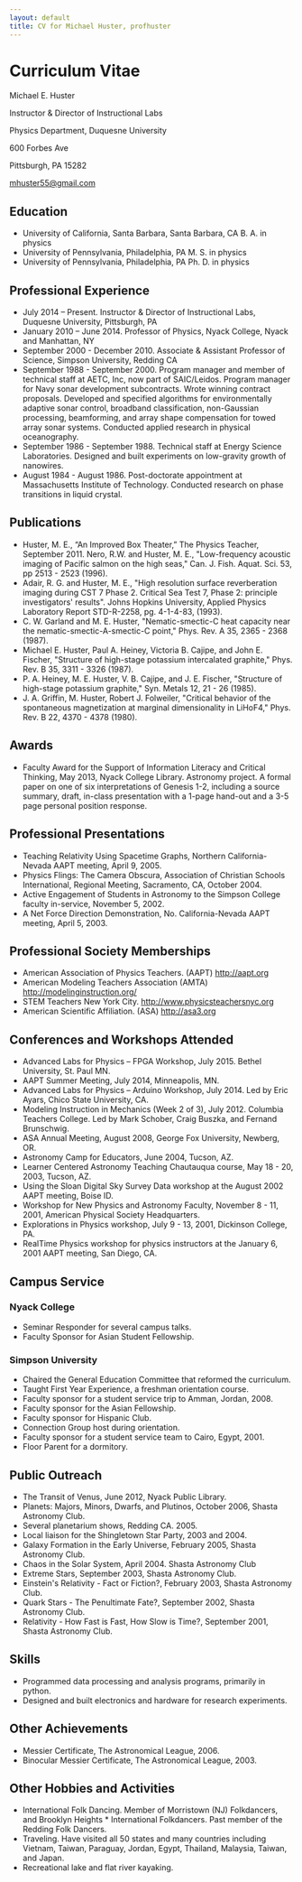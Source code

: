```yaml
---
layout: default
title: CV for Michael Huster, profhuster
---
```

# Curriculum Vitae
Michael E. Huster


Instructor & Director of Instructional Labs


Physics Department, Duquesne University 


600 Forbes Ave


Pittsburgh, PA 15282


mhuster55@gmail.com


## Education
* University of California, Santa Barbara, Santa Barbara, CA	B. A. in physics
* University of Pennsylvania, Philadelphia, PA			M. S. in physics
* University of Pennsylvania, Philadelphia, PA			Ph. D. in physics

## Professional Experience
* July 2014 – Present.
Instructor & Director of Instructional Labs, Duquesne University, Pittsburgh, PA
* January 2010 – June 2014. 
Professor of Physics, Nyack College, Nyack and Manhattan, NY
* September 2000 - December 2010. 
Associate  & Assistant Professor of Science, Simpson University, Redding CA 
* September 1988 - September 2000. 
Program manager and member of technical staff at AETC, Inc, now part of SAIC/Leidos. Program manager for Navy sonar development subcontracts. Wrote winning contract proposals.
Developed and specified algorithms for environmentally adaptive sonar control, broadband classification, non-Gaussian processing, beamforming, and array shape compensation for towed array sonar systems. 
Conducted applied research in physical oceanography. 
* September 1986 - September 1988. 
Technical staff at Energy Science Laboratories. Designed and built experiments on low-gravity growth of nanowires. 
* August 1984 - August 1986. 
Post-doctorate appointment at Massachusetts Institute of Technology. Conducted research on phase transitions in liquid crystal. 

## Publications
* Huster, M. E., “An Improved Box Theater,” The Physics Teacher, September 2011.
Nero, R.W. and Huster, M. E., "Low-frequency acoustic imaging of Pacific salmon on the high seas," Can. J. Fish. Aquat. Sci. 53, pp 2513 - 2523 (1996). 
* Adair, R. G. and Huster, M. E., "High resolution surface reverberation imaging during CST 7 Phase 2. Critical Sea Test 7, Phase 2: principle investigators' results". Johns Hopkins University, Applied Physics Laboratory Report STD-R-2258, pg. 4-1-4-83, (1993). 
* C. W. Garland and M. E. Huster, "Nematic-smectic-C heat capacity near the nematic-smectic-A-smectic-C point," Phys. Rev. A 35, 2365 - 2368 (1987). 
* Michael E. Huster, Paul A. Heiney, Victoria B. Cajipe, and John E. Fischer, "Structure of high-stage potassium intercalated graphite," Phys. Rev. B 35, 3311 - 3326 (1987). 
* P. A. Heiney, M. E. Huster, V. B. Cajipe, and J. E. Fischer, "Structure of high-stage potassium graphite," Syn. Metals 12, 21 - 26 (1985). 
* J. A. Griffin, M. Huster, Robert J. Folweiler, "Critical behavior of the spontaneous magnetization at marginal dimensionality in LiHoF4," Phys. Rev. B 22, 4370 - 4378 (1980). 

## Awards
* Faculty Award for the Support of Information Literacy and Critical Thinking, May 2013, Nyack College Library. Astronomy project. A formal paper on one of six interpretations of Genesis 1-2, including a source summary, draft, in-class presentation with a 1-page hand-out and a 3-5 page personal position response. 


## Professional Presentations
* Teaching Relativity Using Spacetime Graphs, Northern California-Nevada AAPT meeting, April 9, 2005. 
* Physics Flings: The Camera Obscura, Association of Christian Schools International, Regional Meeting, Sacramento, CA, October 2004. 
* Active Engagement of Students in Astronomy to the Simpson College faculty in-service, November 5, 2002. 
* A Net Force Direction Demonstration, No. California-Nevada AAPT meeting, April 5, 2003. 

## Professional Society Memberships
* American Association of Physics Teachers. (AAPT) http://aapt.org
* American Modeling Teachers  Association (AMTA) http://modelinginstruction.org/
* STEM Teachers New York City. http://www.physicsteachersnyc.org 
* American Scientific Affiliation. (ASA) http://asa3.org


## Conferences and Workshops Attended
* Advanced Labs for Physics – FPGA Workshop, July 2015. Bethel University, St. Paul MN.
* AAPT Summer Meeting, July 2014, Minneapolis, MN.
* Advanced Labs for Physics – Arduino Workshop, July 2014. Led by Eric Ayars, Chico State University, CA.
* Modeling Instruction in Mechanics (Week 2 of 3), July 2012. Columbia Teachers College. Led by Mark Schober, Craig Buszka, and Fernand Brunschwig. 
* ASA Annual Meeting, August 2008, George Fox University, Newberg, OR. 
* Astronomy Camp for Educators, June 2004, Tucson, AZ. 
* Learner Centered Astronomy Teaching Chautauqua course, May 18 - 20, 2003, Tucson, AZ. 
* Using the Sloan Digital Sky Survey Data workshop at the August 2002 AAPT meeting, Boise ID. 
* Workshop for New Physics and Astronomy Faculty, November 8 - 11, 2001, American Physical Society Headquarters. 
* Explorations in Physics workshop, July 9 - 13, 2001, Dickinson College, PA. 
* RealTime Physics workshop for physics instructors at the January 6, 2001 AAPT meeting, San Diego, CA. 


## Campus Service
### Nyack College
* Seminar Responder for several campus talks.
* Faculty Sponsor for Asian Student Fellowship.

### Simpson University 
* Chaired the General Education Committee that reformed the curriculum.
* Taught First Year Experience, a freshman orientation course. 
* Faculty sponsor for a student service trip to Amman, Jordan, 2008.
* Faculty sponsor for the Asian Fellowship. 
* Faculty sponsor for Hispanic Club. 
* Connection Group host during orientation. 
* Faculty sponsor for a student service team to Cairo, Egypt, 2001. 
* Floor Parent for a dormitory. 

## Public Outreach
* The Transit of Venus, June 2012, Nyack Public Library.
* Planets: Majors, Minors, Dwarfs, and Plutinos, October 2006, Shasta Astronomy Club. 
* Several planetarium shows, Redding CA. 2005. 
* Local liaison for the Shingletown Star Party, 2003 and 2004. 
* Galaxy Formation in the Early Universe, February 2005, Shasta Astronomy Club. 
* Chaos in the Solar System, April 2004. Shasta Astronomy Club 
* Extreme Stars, September 2003, Shasta Astronomy Club. 
* Einstein's Relativity - Fact or Fiction?, February 2003, Shasta Astronomy Club. 
* Quark Stars - The Penultimate Fate?, September 2002, Shasta Astronomy Club. 
* Relativity - How Fast is Fast, How Slow is Time?, September 2001, Shasta Astronomy Club. 

## Skills
* Programmed data processing and analysis programs, primarily in python. 
* Designed and built electronics and hardware for research experiments.


## Other Achievements
* Messier Certificate, The Astronomical League, 2006. 
* Binocular Messier Certificate, The Astronomical League, 2003. 

## Other Hobbies and Activities
* International Folk Dancing. Member of Morristown (NJ) Folkdancers, and Brooklyn Heights * International Folkdancers. Past member of the Redding Folk Dancers.
* Traveling. Have visited all 50 states and many countries including Vietnam, Taiwan, Paraguay, Jordan, Egypt, Thailand, Malaysia, Taiwan, and Japan.
* Recreational lake and flat river kayaking.
